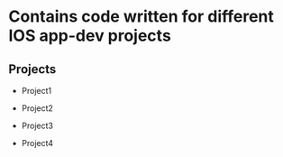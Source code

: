 # Contains code written for different IOS app-dev projects

## Projects

- Project1

- Project2

- Project3

- Project4
